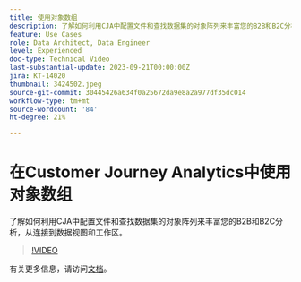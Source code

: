 ```yaml
---
title: 使用对象数组
description: 了解如何利用CJA中配置文件和查找数据集的对象阵列来丰富您的B2B和B2C分析，从连接到数据视图和工作区。
feature: Use Cases
role: Data Architect, Data Engineer
level: Experienced
doc-type: Technical Video
last-substantial-update: 2023-09-21T00:00:00Z
jira: KT-14020
thumbnail: 3424502.jpeg
source-git-commit: 30445426a634f0a25672da9e8a2a977df35dc014
workflow-type: tm+mt
source-wordcount: '84'
ht-degree: 21%

---
```



# 在Customer Journey Analytics中使用对象数组

了解如何利用CJA中配置文件和查找数据集的对象阵列来丰富您的B2B和B2C分析，从连接到数据视图和工作区。

>[!VIDEO](https://video.tv.adobe.com/v/3424502/?learn=on)

有关更多信息，请访问[文档](https://experienceleague.adobe.com/docs/analytics-platform/using/cja-usecases/complex-data/object-arrays.html?lang=zh-Hans)。
